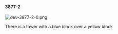 #### 3877-2
![dev-3877-2-0.png](https://github.com/lil-lab/nlvr/raw/master/nlvr/dev/images/1/dev-3877-2-0.png "dev-3877-2-0.png")

There is a tower with a blue block over a yellow block